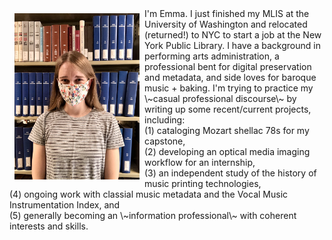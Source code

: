 <img src='https://raw.githubusercontent.com/emdashemma/emdashemma.github.io/main/uploads/emma.jpeg' width="200" align="left" style="padding: 8px">
I'm Emma. I just finished my MLIS at the University of Washington and relocated (returned!) to NYC to start a job at the New York Public Library. I have a background in performing arts administration, a professional bent for digital preservation and metadata, and side loves for baroque music + baking. I'm trying to practice my \~casual professional discourse\~ by writing up some recent/current projects, including:
<br>(1) cataloging Mozart shellac 78s for my capstone,
<br>(2) developing an optical media imaging workflow for an internship,
<br>(3) an independent study of the history of music printing technologies,
<br>(4) ongoing work with classial music metadata and the Vocal Music Instrumentation Index, and 
<br>(5) generally becoming an \~information professional\~ with coherent interests and skills.

